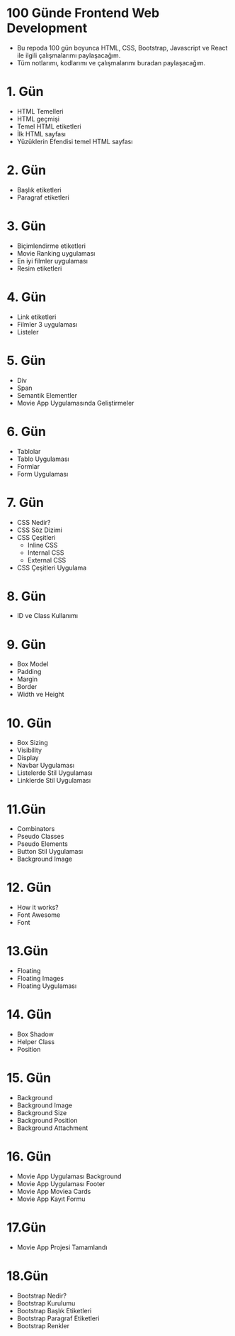 # 100 Günde Frontend Web Development
- Bu repoda 100 gün boyunca HTML, CSS, Bootstrap, Javascript ve React ile ilgili çalışmalarımı paylaşacağım.
- Tüm notlarımı, kodlarımı ve çalışmalarımı buradan paylaşacağım.
# 1. Gün
- HTML Temelleri
- HTML geçmişi
- Temel HTML etiketleri
- İlk HTML sayfası
- Yüzüklerin Efendisi temel HTML sayfası

# 2. Gün
- Başlık etiketleri
- Paragraf etiketleri

# 3. Gün
- Biçimlendirme etiketleri
- Movie Ranking uygulaması
- En iyi filmler uygulaması
- Resim etiketleri


# 4. Gün
- Link etiketleri
- Filmler 3 uygulaması
- Listeler

# 5. Gün
- Div
- Span
- Semantik Elementler
- Movie App Uygulamasında Geliştirmeler


# 6. Gün
- Tablolar
- Tablo Uygulaması
- Formlar
- Form Uygulaması


# 7. Gün
- CSS Nedir?
- CSS Söz Dizimi
- CSS Çeşitleri
    * Inline CSS
    * Internal CSS
    * External CSS
- CSS Çeşitleri Uygulama

# 8. Gün
- ID ve Class Kullanımı

# 9. Gün
- Box Model
- Padding
- Margin
- Border
- Width ve Height

# 10. Gün
- Box Sizing
- Visibility
- Display
- Navbar Uygulaması
- Listelerde Stil Uygulaması
- Linklerde Stil Uygulaması


# 11.Gün
- Combinators
- Pseudo Classes
- Pseudo Elements
- Button Stil Uygulaması
- Background Image

# 12. Gün 
- How it works?
- Font Awesome
- Font


# 13.Gün
- Floating
- Floating Images
- Floating Uygulaması


# 14. Gün
- Box Shadow
- Helper Class
- Position

# 15. Gün
- Background
- Background Image
- Background Size
- Background Position
- Background Attachment

# 16. Gün
- Movie App Uygulaması Background
- Movie App Uygulaması Footer
- Movie App Moviea Cards
- Movie App Kayıt Formu

# 17.Gün
- Movie App Projesi Tamamlandı

# 18.Gün
- Bootstrap Nedir?
- Bootstrap Kurulumu
- Bootstrap Başlık Etiketleri
- Bootstrap Paragraf Etiketleri
- Bootstrap Renkler